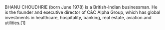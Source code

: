 BHANU CHOUDHRIE (born June 1978) is a British-Indian businessman. He is the founder and executive director of C&C Alpha Group, which has global investments in healthcare, hospitality, banking, real estate, aviation and utilities.[1]
